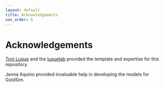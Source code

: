 ```yaml
---
layout: default
title: Acknowledgements 
nav_order: 6
---
```


# Acknowledgements

[Toni Luque](https://scholar.google.com/citations?user=ytvnI68AAAAJ&hl=en) and the [luquelab](https://www.luquelab.com/) provided the template and expertise for this repository.

Jenna Aquino provided invaluable help in developing the models for GoldSim.


